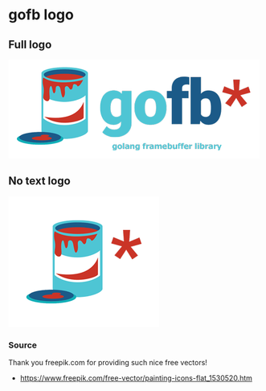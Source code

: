 # gofb logo

## Full logo

![](gofb_500.png)

## No text logo

![](gofb_bucket_300.png)

### Source

Thank you freepik.com for providing such nice free vectors!

- https://www.freepik.com/free-vector/painting-icons-flat_1530520.htm
